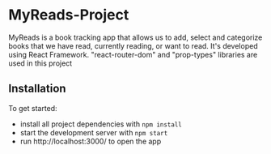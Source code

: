 # MyReads-Project
MyReads is a book tracking app that allows us to add, select and categorize books that we have read, currently reading, or want to read. It's developed using React Framework. "react-router-dom" and "prop-types" libraries are used in this project


## Installation

To get started:

* install all project dependencies with `npm install`
* start the development server with `npm start`
* run http://localhost:3000/ to open the app